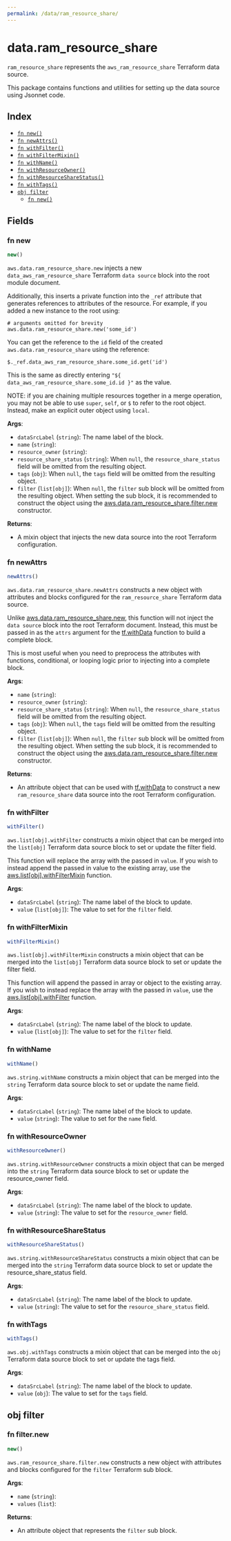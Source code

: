 ```yaml
---
permalink: /data/ram_resource_share/
---
```


# data.ram_resource_share

`ram_resource_share` represents the `aws_ram_resource_share` Terraform data source.



This package contains functions and utilities for setting up the data source using Jsonnet code.


## Index

* [`fn new()`](#fn-new)
* [`fn newAttrs()`](#fn-newattrs)
* [`fn withFilter()`](#fn-withfilter)
* [`fn withFilterMixin()`](#fn-withfiltermixin)
* [`fn withName()`](#fn-withname)
* [`fn withResourceOwner()`](#fn-withresourceowner)
* [`fn withResourceShareStatus()`](#fn-withresourcesharestatus)
* [`fn withTags()`](#fn-withtags)
* [`obj filter`](#obj-filter)
  * [`fn new()`](#fn-filternew)

## Fields

### fn new

```ts
new()
```


`aws.data.ram_resource_share.new` injects a new `data_aws_ram_resource_share` Terraform `data source`
block into the root module document.

Additionally, this inserts a private function into the `_ref` attribute that generates references to attributes of the
resource. For example, if you added a new instance to the root using:

    # arguments omitted for brevity
    aws.data.ram_resource_share.new('some_id')

You can get the reference to the `id` field of the created `aws.data.ram_resource_share` using the reference:

    $._ref.data_aws_ram_resource_share.some_id.get('id')

This is the same as directly entering `"${ data_aws_ram_resource_share.some_id.id }"` as the value.

NOTE: if you are chaining multiple resources together in a merge operation, you may not be able to use `super`, `self`,
or `$` to refer to the root object. Instead, make an explicit outer object using `local`.

**Args**:
  - `dataSrcLabel` (`string`): The name label of the block.
  - `name` (`string`): 
  - `resource_owner` (`string`): 
  - `resource_share_status` (`string`):  When `null`, the `resource_share_status` field will be omitted from the resulting object.
  - `tags` (`obj`):  When `null`, the `tags` field will be omitted from the resulting object.
  - `filter` (`list[obj]`):  When `null`, the `filter` sub block will be omitted from the resulting object. When setting the sub block, it is recommended to construct the object using the [aws.data.ram_resource_share.filter.new](#fn-ramresourcesharefilternew) constructor.

**Returns**:
- A mixin object that injects the new data source into the root Terraform configuration.


### fn newAttrs

```ts
newAttrs()
```


`aws.data.ram_resource_share.newAttrs` constructs a new object with attributes and blocks configured for the `ram_resource_share`
Terraform data source.

Unlike [aws.data.ram_resource_share.new](#fn-ramresourcesharenew), this function will not inject the `data source`
block into the root Terraform document. Instead, this must be passed in as the `attrs` argument for the
[tf.withData](https://github.com/tf-libsonnet/core/tree/main/docs#fn-withdata) function to build a complete block.

This is most useful when you need to preprocess the attributes with functions, conditional, or looping logic prior to
injecting into a complete block.

**Args**:
  - `name` (`string`): 
  - `resource_owner` (`string`): 
  - `resource_share_status` (`string`):  When `null`, the `resource_share_status` field will be omitted from the resulting object.
  - `tags` (`obj`):  When `null`, the `tags` field will be omitted from the resulting object.
  - `filter` (`list[obj]`):  When `null`, the `filter` sub block will be omitted from the resulting object. When setting the sub block, it is recommended to construct the object using the [aws.data.ram_resource_share.filter.new](#fn-ramresourcesharefilternew) constructor.

**Returns**:
  - An attribute object that can be used with [tf.withData](https://github.com/tf-libsonnet/core/tree/main/docs#fn-withdata) to construct a new `ram_resource_share` data source into the root Terraform configuration.


### fn withFilter

```ts
withFilter()
```

`aws.list[obj].withFilter` constructs a mixin object that can be merged into the `list[obj]`
Terraform data source block to set or update the filter field.

This function will replace the array with the passed in `value`. If you wish to instead append the
passed in value to the existing array, use the [aws.list[obj].withFilterMixin](TODO) function.


**Args**:
  - `dataSrcLabel` (`string`): The name label of the block to update.
  - `value` (`list[obj]`): The value to set for the `filter` field.


### fn withFilterMixin

```ts
withFilterMixin()
```

`aws.list[obj].withFilterMixin` constructs a mixin object that can be merged into the `list[obj]`
Terraform data source block to set or update the filter field.

This function will append the passed in array or object to the existing array. If you wish
to instead replace the array with the passed in `value`, use the [aws.list[obj].withFilter](TODO)
function.


**Args**:
  - `dataSrcLabel` (`string`): The name label of the block to update.
  - `value` (`list[obj]`): The value to set for the `filter` field.


### fn withName

```ts
withName()
```

`aws.string.withName` constructs a mixin object that can be merged into the `string`
Terraform data source block to set or update the name field.



**Args**:
  - `dataSrcLabel` (`string`): The name label of the block to update.
  - `value` (`string`): The value to set for the `name` field.


### fn withResourceOwner

```ts
withResourceOwner()
```

`aws.string.withResourceOwner` constructs a mixin object that can be merged into the `string`
Terraform data source block to set or update the resource_owner field.



**Args**:
  - `dataSrcLabel` (`string`): The name label of the block to update.
  - `value` (`string`): The value to set for the `resource_owner` field.


### fn withResourceShareStatus

```ts
withResourceShareStatus()
```

`aws.string.withResourceShareStatus` constructs a mixin object that can be merged into the `string`
Terraform data source block to set or update the resource_share_status field.



**Args**:
  - `dataSrcLabel` (`string`): The name label of the block to update.
  - `value` (`string`): The value to set for the `resource_share_status` field.


### fn withTags

```ts
withTags()
```

`aws.obj.withTags` constructs a mixin object that can be merged into the `obj`
Terraform data source block to set or update the tags field.



**Args**:
  - `dataSrcLabel` (`string`): The name label of the block to update.
  - `value` (`obj`): The value to set for the `tags` field.


## obj filter



### fn filter.new

```ts
new()
```


`aws.ram_resource_share.filter.new` constructs a new object with attributes and blocks configured for the `filter`
Terraform sub block.



**Args**:
  - `name` (`string`): 
  - `values` (`list`): 

**Returns**:
  - An attribute object that represents the `filter` sub block.
